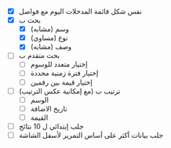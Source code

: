 - [x] نفس شكل قائمة المدخلات اليوم مع فواصل
- [x] بحث ب
	- [x] وسم (مشابه)
	- [x] نوع (مساوي)
	- [x] وصف (مشابه)
- [ ] بحث متقدم ب
	- [ ] إختيار متعدد للوسوم
	- [ ] إختيار فترة زمنية محددة
	- [ ] إختيار قيمة بين رقمين
- [ ] ترتيب ب (مع إمكانية عكس الترتيب)
	- [ ] الوسم
	- [ ] تاريخ الاضافة
	- [ ] القيمة
- [ ] جلب إبتدائي ل 10 نتائج
- [ ] جلب بيانات أكثر على أساس التمرير لأسفل الشاشة
